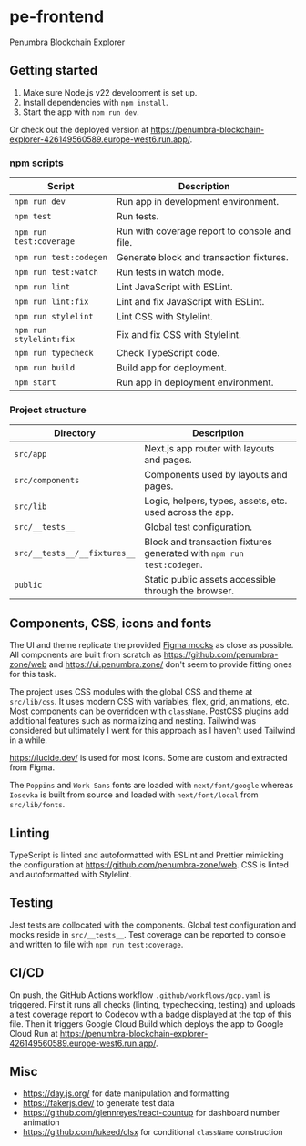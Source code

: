 # pe-frontend

Penumbra Blockchain Explorer

## Getting started

1. Make sure Node.js v22 development is set up.
2. Install dependencies with  `npm install`.
3. Start the app with `npm run dev`.

Or check out the deployed version at
<https://penumbra-blockchain-explorer-426149560589.europe-west6.run.app/>.

### npm scripts

| Script                      | Description                                  |
|-----------------------------|----------------------------------------------|
| `npm run dev`               | Run app in development environment.          |
| `npm test`                  | Run tests.                                   |
| `npm run test:coverage`     | Run with coverage report to console and file. |
| `npm run test:codegen`      | Generate block and transaction fixtures.     |
| `npm run test:watch`        | Run tests in watch mode.                     |
| `npm run lint`              | Lint JavaScript with ESLint.                 |
| `npm run lint:fix`          | Lint and fix JavaScript with ESLint.         |
| `npm run stylelint`         | Lint CSS with Stylelint.                     |
| `npm run stylelint:fix`     | Fix and fix CSS with Stylelint.              |
| `npm run typecheck`         | Check TypeScript code.                       |
| `npm run build`             | Build app for deployment.                    |
| `npm start`                 | Run app in deployment environment.           |

### Project structure

| Directory                    | Description                                                           |
|------------------------------|-----------------------------------------------------------------------|
| `src/app`                    | Next.js app router with layouts and pages.                            |
| `src/components`             | Components used by layouts and pages.                                 |
| `src/lib`                    | Logic, helpers, types, assets, etc. used across the app.              |
| `src/__tests__`              | Global test configuration.                                            |
| `src/__tests__/__fixtures__` | Block and transaction fixtures generated with `npm run test:codegen`. |
| `public`                     | Static public assets accessible through the browser.                  |

## Components, CSS, icons and fonts

The UI and theme replicate the provided [Figma mocks](https://bit.ly/3WRV2bK) as
close as possible.
All components are built from scratch as <https://github.com/penumbra-zone/web>
and
<https://ui.penumbra.zone/> don't seem to provide fitting ones for this task.

The project uses CSS modules with the global CSS and theme at `src/lib/css`. It
uses modern CSS with
variables, flex, grid, animations, etc. Most components can be overridden with
`className`. PostCSS
plugins add additional features such as normalizing and nesting. Tailwind was
considered but
ultimately I went for this approach as I haven't used Tailwind in a while.

<https://lucide.dev/> is used for most icons. Some are custom and extracted from
Figma.

The `Poppins` and `Work Sans` fonts are loaded with `next/font/google` whereas
`Iosevka` is built
from source and loaded with `next/font/local` from `src/lib/fonts`.

## Linting

TypeScript is linted and autoformatted with ESLint and Prettier mimicking the
configuration at
<https://github.com/penumbra-zone/web>. CSS is linted and autoformatted with
Stylelint.

## Testing

Jest tests are collocated with the components. Global test configuration and
mocks reside in
`src/__tests__`. Test coverage can be reported to console and written to file
with
`npm run test:coverage`.

## CI/CD

On push, the GitHub Actions workflow `.github/workflows/gcp.yaml` is triggered.
First it runs all
checks (linting, typechecking, testing) and uploads a test coverage report to
Codecov with a badge
displayed at the top of this file. Then it triggers Google Cloud Build which
deploys the app to
Google Cloud Run
at <https://penumbra-blockchain-explorer-426149560589.europe-west6.run.app/>.

## Misc

- <https://day.js.org/> for date manipulation and formatting
- <https://fakerjs.dev/> to generate test data
- <https://github.com/glennreyes/react-countup> for dashboard number animation
- <https://github.com/lukeed/clsx> for conditional `className` construction

